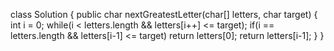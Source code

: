 class Solution {
    public char nextGreatestLetter(char[] letters, char target) {
        int i = 0;
        while(i < letters.length && letters[i++] <= target);
        if(i == letters.length && letters[i-1] <= target) return letters[0];
        return letters[i-1];
    }
}
